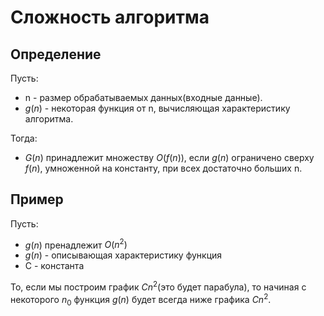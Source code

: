 # Сложность алгоритма

## Определение
Пусть:  
- n - размер обрабатываемых данных(входные данные).
- $g(n)$ - некоторая функция от n, вычисляющая характеристику алгоритма.

Тогда:  
- $G(n)$ принадлежит множеству $O(f(n))$, если $g(n)$ ограничено сверху $f(n)$,
умноженной на константу, при всех достаточно больших n.


## Пример
Пусть:
- $g(n)$ пренадлежит $O(n^2)$
- $g(n)$ - описывающая характеристику функция
- C - константа

То, если мы построим график $Cn^2$(это будет парабула), то начиная с некоторого
$n_0$ функция $g(n)$ будет всегда ниже графика $Cn^2$.